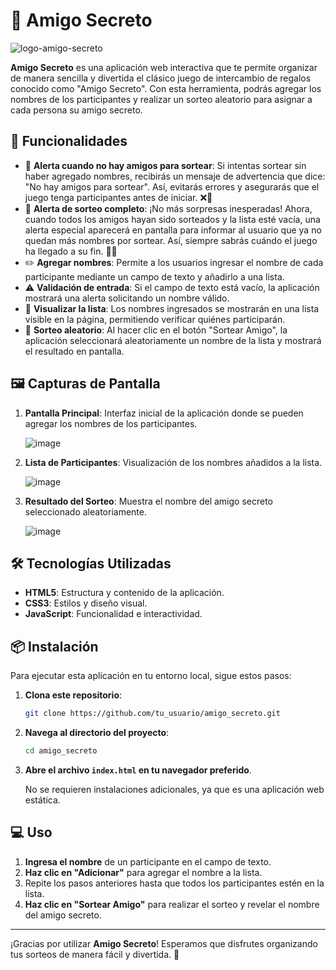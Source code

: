 # 🎁 Amigo Secreto

  ![logo-amigo-secreto](https://github.com/user-attachments/assets/73a5d349-3bef-45ee-8176-2b5cd818d935)

**Amigo Secreto** es una aplicación web interactiva que te permite organizar de manera sencilla y divertida el clásico juego de intercambio de regalos conocido como "Amigo Secreto". Con esta herramienta, podrás agregar los nombres de los participantes y realizar un sorteo aleatorio para asignar a cada persona su amigo secreto.

## 🚀 Funcionalidades
- 🚨 **Alerta cuando no hay amigos para sortear**: Si intentas sortear sin haber agregado nombres, recibirás un mensaje de advertencia que dice: "No hay amigos para sortear". Así, evitarás errores y asegurarás que el juego tenga participantes antes de iniciar. ❌🎲
- 🎉 **Alerta de sorteo completo**: ¡No más sorpresas inesperadas! Ahora, cuando todos los amigos hayan sido sorteados y la lista esté vacía, una alerta especial aparecerá en pantalla para informar al usuario que ya no quedan más nombres por sortear. Así, siempre sabrás cuándo el juego ha llegado a su fin. 🏁🎊
- ✏️ **Agregar nombres**: Permite a los usuarios ingresar el nombre de cada participante mediante un campo de texto y añadirlo a una lista.
- ⚠️ **Validación de entrada**: Si el campo de texto está vacío, la aplicación mostrará una alerta solicitando un nombre válido.
- 📜 **Visualizar la lista**: Los nombres ingresados se mostrarán en una lista visible en la página, permitiendo verificar quiénes participarán.
- 🎲 **Sorteo aleatorio**: Al hacer clic en el botón "Sortear Amigo", la aplicación seleccionará aleatoriamente un nombre de la lista y mostrará el resultado en pantalla.

## 🖼️ Capturas de Pantalla

1. **Pantalla Principal**: Interfaz inicial de la aplicación donde se pueden agregar los nombres de los participantes.

   ![image](https://github.com/user-attachments/assets/c3cc9014-ace4-4570-a50d-bdc8537390c7)

3. **Lista de Participantes**: Visualización de los nombres añadidos a la lista.
   
   ![image](https://github.com/user-attachments/assets/55003850-f48b-43ea-b9b9-212ac1c426c1)

4. **Resultado del Sorteo**: Muestra el nombre del amigo secreto seleccionado aleatoriamente.
   
   ![image](https://github.com/user-attachments/assets/eb626501-db93-4037-8375-174a4d4e71d4)


## 🛠️ Tecnologías Utilizadas

- **HTML5**: Estructura y contenido de la aplicación.
- **CSS3**: Estilos y diseño visual.
- **JavaScript**: Funcionalidad e interactividad.

## 📦 Instalación

Para ejecutar esta aplicación en tu entorno local, sigue estos pasos:

1. **Clona este repositorio**:

   ```bash
   git clone https://github.com/tu_usuario/amigo_secreto.git
   ```

2. **Navega al directorio del proyecto**:

   ```bash
   cd amigo_secreto
   ```

3. **Abre el archivo `index.html` en tu navegador preferido**.

   No se requieren instalaciones adicionales, ya que es una aplicación web estática.

## 💻 Uso

1. **Ingresa el nombre** de un participante en el campo de texto.
2. **Haz clic en "Adicionar"** para agregar el nombre a la lista.
3. Repite los pasos anteriores hasta que todos los participantes estén en la lista.
4. **Haz clic en "Sortear Amigo"** para realizar el sorteo y revelar el nombre del amigo secreto.


---

¡Gracias por utilizar **Amigo Secreto**! Esperamos que disfrutes organizando tus sorteos de manera fácil y divertida. 🎉
